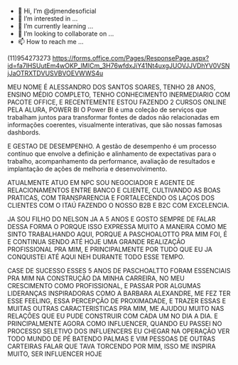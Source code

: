 - 👋 Hi, I’m @djmendesoficial
- 👀 I’m interested in ...
- 🌱 I’m currently learning ...
- 💞️ I’m looking to collaborate on ...
- 📫 How to reach me ...

<!---
djmendesoficial/djmendesoficial is a ✨ special ✨ repository because its `README.md` (this file) appears on your GitHub profile.
You can click the Preview link to take a look at your changes.
--->
(11)954273273
https://forms.office.com/Pages/ResponsePage.aspx?id=fa7lHSUutEm4wOKP_lMICm_3H76wfdxJiY41Nt4uxgJUOVJJVDhYV0VSNjJaOTRXTDVUSVBVOEVWWS4u

MEU NOME É ALESSANDRO DOS SANTOS SOARES,
TENHO 28 ANOS, ENSINO MÉDIO COMPLETO, TENHO CONHECIMENTO INERMEDIARIO COM PACOTE OFFICE, E RECENTEMENTE ESTOU FAZENDO 2 CURSOS ONLINE PELA ALURA, 
POWER BI
O Power BI é uma coleção de serviços que trabalham juntos para transformar fontes de dados não relacionadas em informações coerentes, visualmente interativas, que são nossas famosas dashbords.

E GESTAO DE DESEMPENHO.
A gestão de desempenho é um processo contínuo que envolve a definição e alinhamento de expectativas para o trabalho, acompanhamento da performance, avaliação de resultados e implantação de ações de melhoria e desenvolvimento.

ATUALMENTE ATUO EM NPC SOU NEGOCIADOR E AGENTE DE RELACIONAMENTOS ENTRE BANCO E CLIENTE, CULTIVANDO AS BOAS PRATICAS, COM TRANSPARENCIA E FORTALECENDO OS LAÇOS DOS CLIENTES COM O ITAÚ FAZENDO O NOSSO B2B E B2C COM EXCELENCIA.

JA SOU FILHO DO NELSON JA A 5 ANOS E GOSTO SEMPRE DE FALAR DESSA FORMA O PORQUE ISSO EXPRESSA MUITO A MANEIRA COMO ME SINTO TRABALHANDO AQUI,
PORQUE A PASCHOALOTTO PRA MIM FOI, É E CONTINUA SENDO ATÉ HOJE UMA GRANDE REALIZAÇÃO PROFISSIONAL PRA MIM, E PRINCIPALMENTE POR TUDO QUE EU JA CONQUISTEI ATÉ AQUI NEH DURANTE TODO ESSE TEMPO.

CASE DE SUCESSO
ESSES 5 ANOS DE PASCHOALTTO FORAM ESSENCIAIS PRA MIM NA CONSTRUÇÃO DA MINHA CARREIRA, NO MEU CRESCIMENTO COMO PROFISSIONAL, E PASSAR POR ALGUMAS LIDERANÇAS INSPIRADORAS
COMO A BARBARA ALEXANDRE, ME FEZ TER ESSE FEELING, ESSA PERCEPÇÃO DE PROXIMADADE, E TRAZER ESSAS E MUITAS OUTRAS CARACTERISTICAS PRA MIM, ME AJUDOU MUITO NAS RELAÇÕES QUE EU PUDE CONSTRUIR COM CADA UM NO DIA A DIA.
E PRINCIPALMENTE AGORA COMO INFLUENCER, QUANDO EU PASSEI NO PROCESSO SELETIVO DOS INFLUENCERS EU CHEGAR NA OPERAÇÃO VER TODO MUNDO DE PÉ BATENDO PALMAS E VIM PESSOAS DE OUTRAS CARTEIRAS FALAR QUE TAVA TORCENDO POR MIM, ISSO ME INSPIRA MUITO, SER INFLUENCER HOJE 
